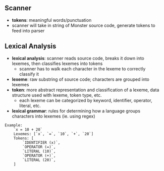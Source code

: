 ## Scanner
- **tokens**: meaningful words/punctuation
- scanner will take in string of Monster source code, generate tokens to feed into parser

## Lexical Analysis

- **lexical analysis**: scanner reads source code, breaks it down into lexemes, then classifies lexemes into tokens
  - scanner has to walk each character in the lexeme to correctly classify it  
- **lexeme**: raw substring of source code; characters are grouped into lexemes
- **token**: more abstract representation and classification of a lexeme, data structure used with lexeme, token type, etc.
  - each lexeme can be categorized by keyword, identifier, operator, literal, etc. 
- **lexical grammar**: rules for determining how a language groups characters into lexemes (ie. using regex)

```
Example: 
    `x = 10 + 20`
    Lexemes: [`x`, `=`, `10`, `+`, `20`]
    Tokens: [
        `IDENTIFIER (x)`, 
        `OPERATOR (=)`, 
        `LITERAL (10)`, 
        `OPERATOR (+)`, 
        `LITERAL (20)`, 
    ]
```